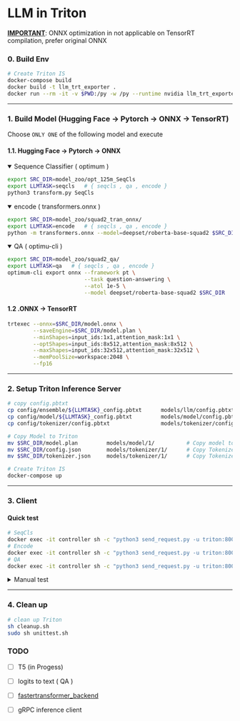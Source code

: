 # LLM in Triton

[**IMPORTANT**](https://github.com/microsoft/onnxruntime/issues/10905#issuecomment-1072649358): ONNX optimization in not applicable on TensorRT compilation, prefer original ONNX 

### 0. Build Env
```bash
# Create Triton IS
docker-compose build 
docker build -t llm_trt_exporter .
docker run --rm -it -v $PWD:/py -w /py --runtime nvidia llm_trt_exporter bash
```

---

### 1. Build Model (Hugging Face -> Pytorch -> ONNX -> TensorRT)

Choose `ONLY ONE` of the following model and execute

#### 1.1. Hugging Face -> Pytorch -> ONNX

<details open><summary> Sequence Classifier ( optimum )</summary>

```bash
export SRC_DIR=model_zoo/opt_125m_SeqCls
export LLMTASK=seqcls   # { seqcls , qa , encode }
python3 transform.py SeqCls
```

</details>


<details open><summary> encode ( transformers.onnx )</summary>

```bash
export SRC_DIR=model_zoo/squad2_tran_onnx/
export LLMTASK=encode   # { seqcls , qa , encode }
python -m transformers.onnx --model=deepset/roberta-base-squad2 $SRC_DIR
```

</details>

<details open><summary> QA ( optimu-cli )</summary>

```bash
export SRC_DIR=model_zoo/squad2_qa/
export LLMTASK=qa   # { seqcls , qa , encode }
optimum-cli export onnx --framework pt \
                        --task question-answering \
                        --atol 1e-5 \
                        --model deepset/roberta-base-squad2 $SRC_DIR
```
</details>

<!-- <details><summary> 4. T5 ( NNDF )</summary>

```bash
export SRC_DIR=model_zoo/T5/
export LLMTASK=qa   # { seqcls , qa , encode }
python3 transform.py t5
```
</details> -->

<!-- <details><summary> :x: 5. CausalLM ( torch.onnx.export )</summary>

```bash
python3 transform.py CausalLM
```
</details> -->



#### 1.2 .ONNX -> TensorRT 
```bash
trtexec --onnx=$SRC_DIR/model.onnx \
        --saveEngine=$SRC_DIR/model.plan \
        --minShapes=input_ids:1x1,attention_mask:1x1 \
        --optShapes=input_ids:8x512,attention_mask:8x512 \
        --maxShapes=input_ids:32x512,attention_mask:32x512 \
        --memPoolSize=workspace:2048 \
        --fp16
```

---

### 2. Setup Triton Inference Server

```bash
# copy config.pbtxt
cp config/ensemble/${LLMTASK}_config.pbtxt      models/llm/config.pbtxt
cp config/model/${LLMTASK}_config.pbtxt         models/model/config.pbtxt
cp config/tokenizer/config.pbtxt                models/tokenizer/config.pbtxt

# Copy Model to Triton
mv $SRC_DIR/model.plan         models/model/1/          # Copy model to TRITON
mv $SRC_DIR/config.json        models/tokenizer/1/      # Copy Tokenizer to TRITON
mv $SRC_DIR/tokenizer.json     models/tokenizer/1/      # Copy Tokenizer to TRITON

# Create Triton IS
docker-compose up
```

---

### 3. Client

#### Quick test
```bash
# SeqCls
docker exec -it controller sh -c "python3 send_request.py -u triton:8000 -m llm -i TEXT -o LOGITS --statistics"
# Encode
docker exec -it controller sh -c "python3 send_request.py -u triton:8000 --batch_size 8 -m llm -i TEXT -o HIDDEN_STATE"
# QA
docker exec -it controller sh -c "python3 send_request.py -u triton:8000 --batch_size 8 -m llm -i TEXT -o START_LOGITS:END_LOGITS"
```
<details><summary> Manual test </summary>

#### 
```bash
docker exec -it controller bash
# testing / benchmark
perf_analyzer -m tokenizer -u triton:8000 -i HTTP -v -p3000 -d -l3000 -t1 -c5 -b1  --string-data "Hello, I'm Machine Learning Engineer, my duty is " --shape text:1  # tokenizer
perf_analyzer -m model -u triton:8000 -i HTTP -v -p3000 -d -l3000 -t1 -c5 -b1 --shape input_ids:128 --shape attention_mask:128 # model
perf_analyzer -m llm -u triton:8000 -i HTTP -v -p3000 -d -l3000 -t1 -c5 -b1 --string-data "Hello, I'm Machine Learning Engineer, my duty is " --shape TEXT:1  # ensemble

# HTTP Inference client
python3 send_request.py -u triton:8000 -m tokenizer -i text -o input_ids:attention_mask --statistics # Tokenizer
python3 send_request.py -u triton:8000 -m llm -i TEXT -o LOGITS --statistics  # Ensemble 
# output layer = seqcls - LOGITS
#                    QA - START_LOGITS:END_LOGITS
#                encode - HIDDEN_STATES
```

</details>

---

### 4. Clean up
```bash
# clean up Triton
sh cleanup.sh
sudo sh unittest.sh
```


<!-- 
---

<details><summary> :white_check_mark: 2. QA ( transformers.onnx )</summary>

### 2.1. Build Model (Hugging Face -> Pytorch -> ONNX -> TensorRT)

```bash
# Hugging Face -> Pytorch -> ONNX
python -m transformers.onnx --model=deepset/roberta-base-squad2 model_zoo/squad2_tran_onnx/

# ONNX -> TensorRT
trtexec --onnx=model_zoo/squad2_tran_onnx/model.onnx \
        --saveEngine=model_zoo/squad2_tran_onnx/model.plan \
        --minShapes=input_ids:1x1,attention_mask:1x1 \
        --optShapes=input_ids:4x512,attention_mask:4x512 \
        --maxShapes=input_ids:8x512,attention_mask:8x512 \
        --memPoolSize=workspace:2048 \
        --fp16

# Copy model to TRITON
mv model_zoo/squad2_tran_onnx/model.plan          model_repository/models_qa/squad2_qa_model/1/

# Copy Tokenizer to TRITON
mv model_zoo/squad2_tran_onnx/config.json         model_repository/models_qa/squad2_qa_tokenizer/1/
mv model_zoo/squad2_tran_onnx/tokenizer.json      model_repository/models_qa/squad2_qa_tokenizer/1/
```

---

### 2.2. Setup Triton IS
```bash
# make sure last docker-compose is down  and changes to new volume 
docker-compose up
```

### 2.3. Client

```bash
docker exec -it controller bash
# testing / benchmark
perf_analyzer -m squad2_qa_tokenizer -u triton:8000 -i HTTP -v -p3000 -d -l3000 -t1 -c5 -b1  --string-data "Hello, I'm Machine Learning Engineer, my duty is " --shape text:1
perf_analyzer -m squad2_qa_model -u triton:8000 -i HTTP -v -p3000 -d -l3000 -t1 -c5 -b1 --shape input_ids:128 --shape attention_mask:128
perf_analyzer -m squad2_qa -u triton:8000 -i HTTP -v -p3000 -d -l3000 -t1 -c5 -b1 --string-data "Hello, I'm Machine Learning Engineer, my duty is " --shape TEXT:1

# HTTP Inference client
python3 send_request.py -u triton:8000 -m squad2_qa_tokenizer -i text -o input_ids:attention_mask --statistics # Tokenizer
python3 send_request.py -u triton:8000 -m squad2_qa -i TEXT -o LOGITS --statistics  # Ensemble
```

---
</details>


<details><summary> :heavy_check_mark: 3. QA ( optimu-cli )</summary>


### 3.1. Build Model


```bash
# Hugging Face -> Pytorch -> ONNX
optimum-cli export onnx --framework pt \
                        --task question-answering \
                        --atol 1e-5 \
                        --model deepset/roberta-base-squad2 model_zoo/squad2_QA/

# ONNX -> TensorRT
trtexec --onnx=model_zoo/squad2_opt/model.onnx \
        --saveEngine=model_zoo/squad2_opt//model.plan \
        --minShapes=input_ids:1x1,attention_mask:1x1 \
        --optShapes=input_ids:4x512,attention_mask:4x512 \
        --maxShapes=input_ids:8x512,attention_mask:8x512 \
        --memPoolSize=workspace:2048 \
        --fp16

# Copy model to TRITON
mv model_zoo/squad2_opt//model.plan         model_repository/models_qa/squad2_qa_model/1/

# Copy Tokenizer to TRITON
mv model_zoo/squad2_opt//config.json        model_repository/models_qa/squad2_qa_tokenizer/1/
mv model_zoo/squad2_opt//tokenizer.json     model_repository/models_qa/squad2_qa_tokenizer/1/
```

---

### 3.2. Setup Triton IS
```bash
# make sure last docker-compose is down  and changes to new volume 
docker-compose up
```

### 3.3. Client

```bash
docker exec -it controller bash
# testing / benchmark
perf_analyzer -m squad2_qa_tokenizer -u triton:8000 -i HTTP -v -p3000 -d -l3000 -t1 -c5 -b1  --string-data "Hello, I'm Machine Learning Engineer, my duty is " --shape text:1
perf_analyzer -m squad2_qa_model -u triton:8000 -i HTTP -v -p3000 -d -l3000 -t1 -c5 -b1 --shape input_ids:128 --shape attention_mask:128
perf_analyzer -m squad2_qa -u triton:8000 -i HTTP -v -p3000 -d -l3000 -t1 -c5 -b1 --string-data "Hello, I'm Machine Learning Engineer, my duty is " --shape TEXT:1

# HTTP Inference client
python3 send_request.py -u triton:8000 --batch_size 8 -m squad2_qa_tokenizer -i text -o input_ids:attention_mask --statistics # Tokenizer
python3 send_request.py -u triton:8000 --batch_size 8 -m squad2_qa -i TEXT -o START_LOGITS:END_LOGITS  # Ensemble
```

---
</details>





<details><summary> :white_check_mark: 4. QA ( torch.onnx.export )</summary>

### 4.1. Build Model

```bash
# Hugging Face -> Pytorch -> ONNX
python3 transform.py CausalLM

# ONNX -> TensorRT
trtexec --onnx=model_zoo/squad2_torch/model.onnx \
        --saveEngine=model_zoo/squad2_torch/model.plan \
        --minShapes=input_ids:1x1,attention_mask:1x1 \
        --optShapes=input_ids:4x512,attention_mask:4x512 \
        --maxShapes=input_ids:8x512,attention_mask:8x512 \
        --memPoolSize=workspace:2048 \
        --fp16

# Copy model to TRITON
mv model_zoo/squad2_torch/model.plan            model_repository/opt_125m_model/1/

# Copy Tokenizer to TRITON
mv model_zoo/squad2_torch/config.json           model_repository/opt_125m_tokenizer/1/
mv model_zoo/squad2_torch/tokenizer.json        model_repository/opt_125m_tokenizer/1/
```

---
```bash
# always raise bus error...

```

### 4.2. Setup Triton IS
```bash
# make sure last docker-compose is down  and changes to new volume 
docker-compose up
```

### 4.3. Client

```bash
docker exec -it controller bash
# testing / benchmark
perf_analyzer -m opt_125m_tokenizer -u triton:8000 -i HTTP -v -p3000 -d -l3000 -t1 -c5 -b1  --string-data "Hello, I'm Machine Learning Engineer, my duty is " --shape text:1
perf_analyzer -m opt_125m_model -u triton:8000 -i HTTP -v -p3000 -d -l3000 -t1 -c5 -b1 --shape input_ids:128 --shape attention_mask:128
perf_analyzer -m opt_125m -u triton:8000 -i HTTP -v -p3000 -d -l3000 -t1 -c5 -b1 --string-data "Hello, I'm Machine Learning Engineer, my duty is " --shape TEXT:1

# HTTP Inference client
python3 send_request.py -u triton:8000 -m opt_125m_tokenizer -i text -o input_ids:attention_mask --statistics # Tokenizer
python3 send_request.py -u triton:8000 -m opt_125m -i TEXT -o LOGITS --statistics  # Ensemble
```

---
</details> -->



### TODO
- [ ] T5 (in Progess)

- [ ] logits to text ( QA )

- [ ] [fastertransformer_backend](https://github.com/triton-inference-server/fastertransformer_backend)

- [ ] gRPC inference client
